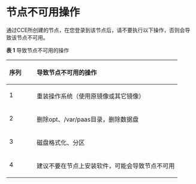 # 节点不可用操作<a name="cce_01_0054"></a>

通过CCE所创建的节点，在您登录到该节点后，请不要执行以下操作，否则会导致该节点不可用。

**表 1**  导致节点不可用的操作

<a name="zh-cn_topic_0074268051_table275811429288"></a>
<table><thead align="left"><tr id="zh-cn_topic_0074268051_row112303759288"><th class="cellrowborder" valign="top" width="16%" id="mcps1.2.3.1.1"><p id="zh-cn_topic_0074268051_p667710269288"><a name="zh-cn_topic_0074268051_p667710269288"></a><a name="zh-cn_topic_0074268051_p667710269288"></a>序列</p>
</th>
<th class="cellrowborder" valign="top" width="84%" id="mcps1.2.3.1.2"><p id="zh-cn_topic_0074268051_p4794206293155"><a name="zh-cn_topic_0074268051_p4794206293155"></a><a name="zh-cn_topic_0074268051_p4794206293155"></a>导致节点不可用的操作</p>
</th>
</tr>
</thead>
<tbody><tr id="zh-cn_topic_0074268051_row26713570113514"><td class="cellrowborder" valign="top" width="16%" headers="mcps1.2.3.1.1 "><p id="p1069313558354"><a name="p1069313558354"></a><a name="p1069313558354"></a>1</p>
</td>
<td class="cellrowborder" valign="top" width="84%" headers="mcps1.2.3.1.2 "><p id="p18821616143613"><a name="p18821616143613"></a><a name="p18821616143613"></a>重装操作系统（使用原镜像或其它镜像）</p>
</td>
</tr>
<tr id="zh-cn_topic_0074268051_row459635119288"><td class="cellrowborder" valign="top" width="16%" headers="mcps1.2.3.1.1 "><p id="p268905511352"><a name="p268905511352"></a><a name="p268905511352"></a>2</p>
</td>
<td class="cellrowborder" valign="top" width="84%" headers="mcps1.2.3.1.2 "><p id="p887841623614"><a name="p887841623614"></a><a name="p887841623614"></a>删除opt、/var/paas目录，删除数据盘</p>
</td>
</tr>
<tr id="zh-cn_topic_0074268051_row10353620112057"><td class="cellrowborder" valign="top" width="16%" headers="mcps1.2.3.1.1 "><p id="p168865514356"><a name="p168865514356"></a><a name="p168865514356"></a>3</p>
</td>
<td class="cellrowborder" valign="top" width="84%" headers="mcps1.2.3.1.2 "><p id="p1187431610365"><a name="p1187431610365"></a><a name="p1187431610365"></a>磁盘格式化、分区</p>
</td>
</tr>
<tr id="row155193812611"><td class="cellrowborder" valign="top" width="16%" headers="mcps1.2.3.1.1 "><p id="p1152116813616"><a name="p1152116813616"></a><a name="p1152116813616"></a>4</p>
</td>
<td class="cellrowborder" valign="top" width="84%" headers="mcps1.2.3.1.2 "><p id="p75211481769"><a name="p75211481769"></a><a name="p75211481769"></a>建议不要在节点上安装软件，可能会导致节点不可用</p>
</td>
</tr>
</tbody>
</table>

